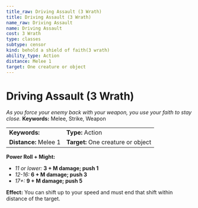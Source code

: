 ```yaml
---
title_raw: Driving Assault (3 Wrath)
title: Driving Assault (3 Wrath)
name_raw: Driving Assault
name: Driving Assault
cost: 3 Wrath
type: classes
subtype: censor
kind: behold a shield of faith(3 wrath)
ability_type: Action
distance: Melee 1
target: One creature or object
---
```


# Driving Assault (3 Wrath)

*As you force your enemy back with your weapon, you use your faith to stay close.* **Keywords:** Melee, Strike, Weapon

|                       |                                    |
| :-------------------- | :--------------------------------- |
| **Keywords:**         | **Type:** Action                   |
| **Distance:** Melee 1 | **Target:** One creature or object |

**Power Roll + Might:**

- *11 or lower:* **3 + M damage; push 1**
- *12-16:* **6 + M damage; push 3**
- *17+:* **9 + M damage; push 5**

**Effect:** You can shift up to your speed and must end that shift within distance of the target.
